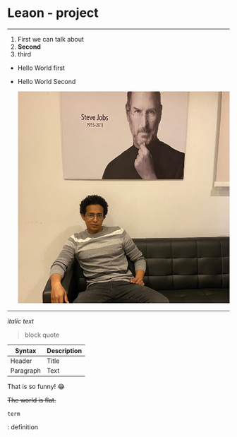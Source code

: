 # Leaon - project

---

1. First we can talk about
2. **Second**
3. third

- Hello World first
- Hello World Second

	![title](./apple-touch-icon.png)


---

*italic text*
> block quote


| Syntax | Description |
| ----------- | ----------- |
| Header | Title |
| Paragraph | Text |


That is so funny! :joy:

~~The world is flat.~~

	term
: definition
